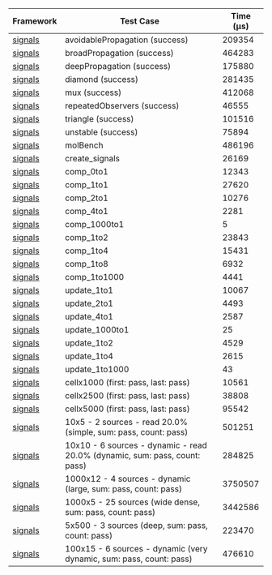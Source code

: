 | Framework | Test Case | Time (μs) |
| --- | --- | --- |
| [signals](https://github.com/rodydavis/signals.dart) | avoidablePropagation (success) | 209354 |
| [signals](https://github.com/rodydavis/signals.dart) | broadPropagation (success) | 464283 |
| [signals](https://github.com/rodydavis/signals.dart) | deepPropagation (success) | 175880 |
| [signals](https://github.com/rodydavis/signals.dart) | diamond (success) | 281435 |
| [signals](https://github.com/rodydavis/signals.dart) | mux (success) | 412068 |
| [signals](https://github.com/rodydavis/signals.dart) | repeatedObservers (success) | 46555 |
| [signals](https://github.com/rodydavis/signals.dart) | triangle (success) | 101516 |
| [signals](https://github.com/rodydavis/signals.dart) | unstable (success) | 75894 |
| [signals](https://github.com/rodydavis/signals.dart) | molBench | 486196 |
| [signals](https://github.com/rodydavis/signals.dart) | create_signals | 26169 |
| [signals](https://github.com/rodydavis/signals.dart) | comp_0to1 | 12343 |
| [signals](https://github.com/rodydavis/signals.dart) | comp_1to1 | 27620 |
| [signals](https://github.com/rodydavis/signals.dart) | comp_2to1 | 10276 |
| [signals](https://github.com/rodydavis/signals.dart) | comp_4to1 | 2281 |
| [signals](https://github.com/rodydavis/signals.dart) | comp_1000to1 | 5 |
| [signals](https://github.com/rodydavis/signals.dart) | comp_1to2 | 23843 |
| [signals](https://github.com/rodydavis/signals.dart) | comp_1to4 | 15431 |
| [signals](https://github.com/rodydavis/signals.dart) | comp_1to8 | 6932 |
| [signals](https://github.com/rodydavis/signals.dart) | comp_1to1000 | 4441 |
| [signals](https://github.com/rodydavis/signals.dart) | update_1to1 | 10067 |
| [signals](https://github.com/rodydavis/signals.dart) | update_2to1 | 4493 |
| [signals](https://github.com/rodydavis/signals.dart) | update_4to1 | 2587 |
| [signals](https://github.com/rodydavis/signals.dart) | update_1000to1 | 25 |
| [signals](https://github.com/rodydavis/signals.dart) | update_1to2 | 4529 |
| [signals](https://github.com/rodydavis/signals.dart) | update_1to4 | 2615 |
| [signals](https://github.com/rodydavis/signals.dart) | update_1to1000 | 43 |
| [signals](https://github.com/rodydavis/signals.dart) | cellx1000 (first: pass, last: pass) | 10561 |
| [signals](https://github.com/rodydavis/signals.dart) | cellx2500 (first: pass, last: pass) | 38808 |
| [signals](https://github.com/rodydavis/signals.dart) | cellx5000 (first: pass, last: pass) | 95542 |
| [signals](https://github.com/rodydavis/signals.dart) | 10x5 - 2 sources - read 20.0% (simple, sum: pass, count: pass) | 501251 |
| [signals](https://github.com/rodydavis/signals.dart) | 10x10 - 6 sources - dynamic - read 20.0% (dynamic, sum: pass, count: pass) | 284825 |
| [signals](https://github.com/rodydavis/signals.dart) | 1000x12 - 4 sources - dynamic (large, sum: pass, count: pass) | 3750507 |
| [signals](https://github.com/rodydavis/signals.dart) | 1000x5 - 25 sources (wide dense, sum: pass, count: pass) | 3442586 |
| [signals](https://github.com/rodydavis/signals.dart) | 5x500 - 3 sources (deep, sum: pass, count: pass) | 223470 |
| [signals](https://github.com/rodydavis/signals.dart) | 100x15 - 6 sources - dynamic (very dynamic, sum: pass, count: pass) | 476610 |
